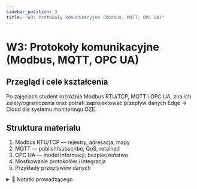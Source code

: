 ```yaml
---
sidebar_position: 3
title: "W3: Protokoły komunikacyjne (Modbus, MQTT, OPC UA)"
---
```


# W3: Protokoły komunikacyjne (Modbus, MQTT, OPC UA)

## Przegląd i cele kształcenia

Po zajęciach student rozróżnia Modbus RTU/TCP, MQTT i OPC UA, zna ich zalety/ograniczenia oraz potrafi zaprojektować przepływ danych Edge → Cloud dla systemu monitoringu OZE.

## Struktura materiału

1. Modbus RTU/TCP — rejestry, adresacja, mapy
2. MQTT — publish/subscribe, QoS, retained
3. OPC UA — model informacji, bezpieczeństwo
4. Mostkowanie protokołów i integracja
5. Przykłady przepływów danych

<details>
<summary>📝 Notatki prowadzącego</summary>

Demonstracja: Node-RED jako bridge Modbus → MQTT, podstawy modelu informacyjnego OPC UA. Omówienie pułapek (czas próbkowania, timeouts, QoS).

</details>

